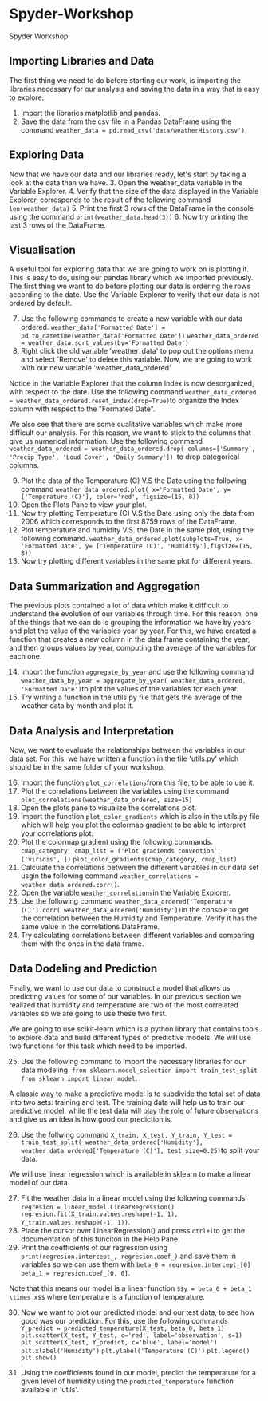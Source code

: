 <style TYPE="text/css">
code.has-jax {font: inherit; font-size: 100%; background: inherit; border: inherit;}
</style>
<script type="text/x-mathjax-config">
MathJax.Hub.Config({
    tex2jax: {
        inlineMath: [['$','$'], ['\\(','\\)']],
        skipTags: ['script', 'noscript', 'style', 'textarea', 'pre'] // removed 'code' entry
    }
});
MathJax.Hub.Queue(function() {
    var all = MathJax.Hub.getAllJax(), i;
    for(i = 0; i < all.length; i += 1) {
        all[i].SourceElement().parentNode.className += ' has-jax';
    }
});
</script>
<script type="text/javascript" src="https://cdnjs.cloudflare.com/ajax/libs/mathjax/2.7.4/MathJax.js?config=TeX-AMS_HTML-full"></script>

# Spyder-Workshop
Spyder Workshop 

## Importing Libraries and Data
The first thing we need to do before starting our work, is importing the libraries necessary for our analysis and saving the data in a way that is easy to explore.
1. Import the libraries matplotlib and pandas.
2. Save the data from the csv file in a Pandas DataFrame using the command 
`weather_data = pd.read_csv('data/weatherHistory.csv')`.

## Exploring Data
Now that we have our data and our libraries ready, let's start by taking a look at the data than we have.
3. Open the weather_data variable in the Variable Explorer. 
4. Verify that the size of the data displayed in the Variable Explorer, corresponds to the result of the following command
`len(weather_data)`
5. Print the first 3 rows of the DataFrame in the console using the command
`print(weather_data.head(3))`
6. Now try printing the last 3 rows of the DataFrame.

## Visualisation
A useful tool for exploring data that we are going to work on is plotting it. This is easy to do, using our pandas library which we imported previously. 
The first thing we want to do before plotting our data is ordering the rows according to the date. Use the Variable Explorer to verify that our data is not ordered by default.

7. Use the following commands to create a new variable with our data ordered.
`weather_data['Formatted Date'] = pd.to_datetime(weather_data['Formatted Date'])`
`weather_data_ordered = weather_data.sort_values(by='Formatted Date')`
8. Right click the old variable 'weather_data' to pop out the options menu and select 'Remove' to delete this variable. Now, we are going to work with our new variable 'weather_data_ordered'

Notice in the Variable Explorer that the column Index is now desorganized, with respect to the date. Use the following command `weather_data_ordered = weather_data_ordered.reset_index(drop=True)`to organize the Index column with respect to the "Formated Date".

We also see that there are some cualitative variables which make more difficult our analysis. For this reason, we want to stick to the columns that give us numerical information. Use the following command `weather_data_ordered = weather_data_ordered.drop(
    columns=['Summary', 'Precip Type', 'Loud Cover', 'Daily Summary'])
`to drop categorical columns.

9. Plot the data of the Temperature (C) V.S the Date using the following command
`weather_data_ordered.plot(
    x='Formatted Date', y=['Temperature (C)'], color='red', figsize=(15, 8))`
10. Open the Plots Pane to view your plot.
11. Now try plotting Temperature (C) V.S the Date using only the data from 2006 which corresponds to the first 8759 rows of the DataFrame.
12. Plot temperature and humidity V.S. the Date in the same plot, using the following command.
`weather_data_ordered.plot(subplots=True, x= 'Formatted Date', y= ['Temperature (C)', 'Humidity'],figsize=(15, 8))`
13. Now try plotting different variables in the same plot for different years.

## Data Summarization and Aggregation
The previous plots contained a lot of data which make it difficult to understand the evolution of our variables through time. For this reason, one of the things that we can do is grouping the information we have by years and plot the value of the variables year by year. For this, we have created a function that creates a new column in the data frame containing the year, and then groups values by year, computing the average of the variables for each one. 

14. Import the function `aggregate_by_year` and use the following command `weather_data_by_year = aggregate_by_year(
    weather_data_ordered, 'Formatted Date')`to plot the values of the variables for each year.
15. Try writing a function in the utils.py file that gets the average of the weather data by month and plot it. 

## Data Analysis and Interpretation

Now, we want to evaluate the relationships between the variables in our data set. For this, we have written a function in the file 'utils.py' which should be in the same folder of your workshop. 

16. Import the function `plot_correlations`from this file, to be able to use it.
17. Plot the correlations between the variables using the command `plot_correlations(weather_data_ordered, size=15)`
18. Open the plots pane to visualize the correlations plot.
19. Import the function `plot_color_gradients` which is also in the utils.py file which will help you plot the colormap gradient to be able to interpret your correlations plot.
20. Plot the colormap gradient using the following commands. 
`cmap_category, cmap_list = ('Plot gradiends convention', ['viridis', ])`
`plot_color_gradients(cmap_category, cmap_list)`
21. Calculate the correlations between the different variables in our data set usgin the following command `weather_correlations = weather_data_ordered.corr()`.
22. Open the variable `weather_correlations`in the Variable Explorer. 
23. Use the following command `weather_data_ordered['Temperature (C)'].corr(
    weather_data_ordered['Humidity'])`in the console to get the correlation between the Humidity and Temperature. Verify it has the same value in the correlations DataFrame.
24. Try calculating correlations between different variables and comparing them with the ones in the data frame.

## Data Dodeling and Prediction
Finally, we want to use our data to construct a model that allows us predicting values for some of our variables. In our previous section we realized that humidity and temperature are two of the most correlated variables so we are going to use these two first. 

We are going to use scikit-learn which is a python library that contains tools to explore data and build different types of predictive models. We will use two functions for this task which need to be imported.

25. Use the following command to import the necessary libraries for our data modeling. `from sklearn.model_selection import train_test_split`
`from sklearn import linear_model`.

A classic way to make a predictive model is to subdivide the total set of data into two sets: training and test. The training data will help us to train our predictive model, while the test data will play the role of future observations and give us an idea is how good our prediction is.

26. Use the follwing command `X_train, X_test, Y_train, Y_test = train_test_split(
    weather_data_ordered['Humidity'], weather_data_ordered['Temperature (C)'],
    test_size=0.25)`to split your data.

We will use linear regression which is available in sklearn to make a linear model of our data.

27. Fit the weather data in a linear model using the following commands `regresion = linear_model.LinearRegression()
regresion.fit(X_train.values.reshape(-1, 1), Y_train.values.reshape(-1, 1))`.
28. Place the cursor over LinearRegression() and press `ctrl+i`to get the documentation of this funciton in the Help Pane.
29. Print the coefficients of our regression using `print(regresion.intercept_, regresion.coef_)` and save them in variables so we can use them with `beta_0 = regresion.intercept_[0]
beta_1 = regresion.coef_[0, 0]`. 

Note that this means our model is a linear function `$$y = beta_0 + beta_1 \times x$$` where temperature is a function of temperature. 

30. Now we want to plot our predicted model and our test data, to see how good was our prediction. For this, use the following commands
`Y_predict = predicted_temperature(X_test, beta_0, beta_1)`
`plt.scatter(X_test, Y_test, c='red', label='observation', s=1)`
`plt.scatter(X_test, Y_predict, c='blue', label='model')`
`plt.xlabel('Humidity')`
`plt.ylabel('Temperature (C)')`
`plt.legend()`
`plt.show()`

31. Using the coefficients found in our model, predict the temperature for a given level of humidity using the `predicted_temperature` function available in 'utils'.














